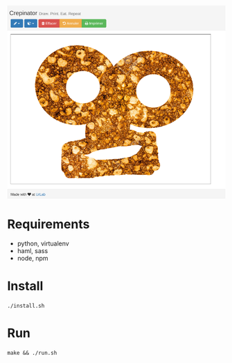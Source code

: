 ![Screenshot](screenshot.png)

# Requirements

* python, virtualenv
* haml, sass
* node, npm

# Install

`./install.sh`

# Run

`make && ./run.sh`
